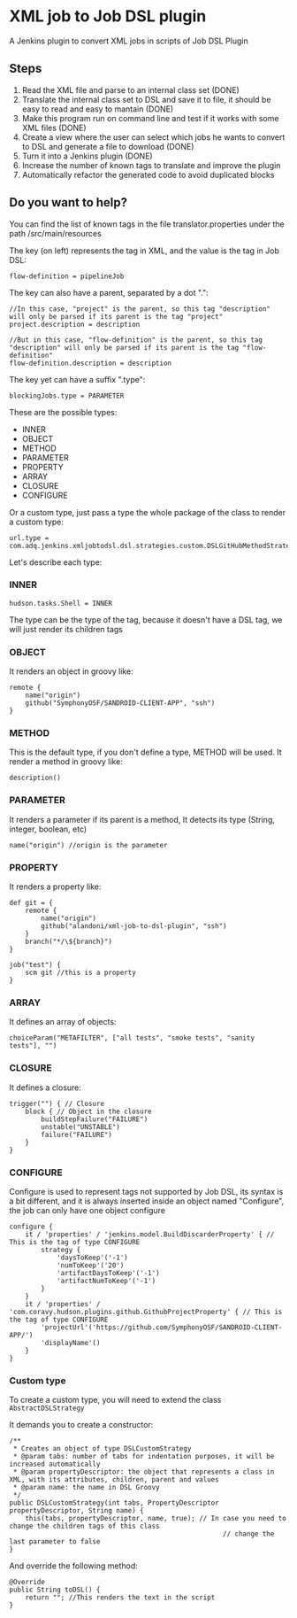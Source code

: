 # XML job to Job DSL plugin
A Jenkins plugin to convert XML jobs in scripts of Job DSL Plugin

## Steps
1. Read the XML file and parse to an internal class set (DONE)
2. Translate the internal class set to DSL and save it to file, it should be easy to read and easy to mantain (DONE)
3. Make this program run on command line and test if it works with some XML files (DONE)
4. Create a view where the user can select which jobs he wants to convert to DSL and generate a file to download (DONE)
5. Turn it into a Jenkins plugin (DONE)
6. Increase the number of known tags to translate and improve the plugin
7. Automatically refactor the generated code to avoid duplicated blocks

## Do you want to help?
You can find the list of known tags in the file translator.properties under the path /src/main/resources

The key (on left) represents the tag in XML, and the value is the tag in Job DSL:
```
flow-definition = pipelineJob
```

The key can also have a parent, separated by a dot ".":
```
//In this case, "project" is the parent, so this tag "description" will only be parsed if its parent is the tag "project"
project.description = description

//But in this case, "flow-definition" is the parent, so this tag "description" will only be parsed if its parent is the tag "flow-definition"
flow-definition.description = description
```

The key yet can have a suffix ".type":
```
blockingJobs.type = PARAMETER
```

These are the possible types:
* INNER 
* OBJECT
* METHOD
* PARAMETER
* PROPERTY
* ARRAY
* CLOSURE
* CONFIGURE

Or a custom type, just pass a type the whole package of the class to render a custom type:
```
url.type = com.adq.jenkins.xmljobtodsl.dsl.strategies.custom.DSLGitHubMethodStrategy
```

Let's describe each type:

### INNER
```
hudson.tasks.Shell = INNER
```

The type can be the type of the tag, because it doesn't have a DSL tag, we will just render its children tags

### OBJECT
It renders an object in groovy like:
```
remote {
    name("origin")
    github("SymphonyOSF/SANDROID-CLIENT-APP", "ssh")
}
```

### METHOD
This is the default type, if you don't define a type, METHOD will be used. It render a method in groovy like:
```
description()
```

### PARAMETER
It renders a parameter if its parent is a method, It detects its type (String, integer, boolean, etc)
```
name("origin") //origin is the parameter
```

### PROPERTY
It renders a property like:
```
def git = {
    remote {
        name("origin")
        github("alandoni/xml-job-to-dsl-plugin", "ssh")
    }
    branch("*/\${branch}")
}

job("test") {
    scm git //this is a property
}
```

### ARRAY
It defines an array of objects:
```
choiceParam("METAFILTER", ["all tests", "smoke tests", "sanity tests"], "")
```

### CLOSURE
It defines a closure:
```
trigger("") { // Closure
    block { // Object in the closure
        buildStepFailure("FAILURE")
        unstable("UNSTABLE")
        failure("FAILURE")
    }
}
```

### CONFIGURE
Configure is used to represent tags not supported by Job DSL, its syntax is a bit different, and it is always inserted inside an object named "Configure", the job can only have one object configure

```
configure {
    it / 'properties' / 'jenkins.model.BuildDiscarderProperty' { // This is the tag of type CONFIGURE
        strategy {
            'daysToKeep'('-1')
            'numToKeep'('20')
            'artifactDaysToKeep'('-1')
            'artifactNumToKeep'('-1')
        }
    }
    it / 'properties' / 'com.coravy.hudson.plugins.github.GithubProjectProperty' { // This is the tag of type CONFIGURE
        'projectUrl'('https://github.com/SymphonyOSF/SANDROID-CLIENT-APP/')
        'displayName'()
    }
}
```

### Custom type
To create a custom type, you will need to extend the class ```AbstractDSLStrategy```

It demands you to create a constructor:
```
/**
 * Creates an object of type DSLCustomStrategy
 * @param tabs: number of tabs for indentation purposes, it will be increased automatically
 * @param propertyDescriptor: the object that represents a class in XML, with its attributes, children, parent and values
 * @param name: the name in DSL Groovy
 */
public DSLCustomStrategy(int tabs, PropertyDescriptor propertyDescriptor, String name) {
    this(tabs, propertyDescriptor, name, true); // In case you need to change the children tags of this class
                                                      // change the last parameter to false
}
```

And override the following method:
```
@Override
public String toDSL() {
    return ""; //This renders the text in the script
}
```
